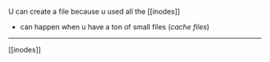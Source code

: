 U can create a file because u used all the [[inodes]]
- can happen when u  have a ton of small files (*cache files*) 

---
[[inodes]]